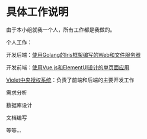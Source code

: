 # 具体工作说明

由于本小组就我一个人，所有工作都是我做的。

个人工作：

开发后端：[使用Golang的Iris框架编写的Web和文件服务器](https://github.com/XMatrixStudio/Coffee)

开发前端：[使用Vue.js和ElementUI设计的单页面应用](https://github.com/XMatrixStudio/Coffee.Web)

[Violet中央授权系统](https://github.com/XMatrixStudio/Violet)：负责了前端和后端的主要开发工作

需求分析

数据库设计

文档编写

等等...













































